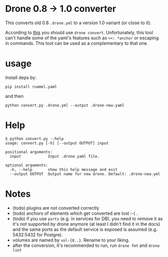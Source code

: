 # Drone 0.8 -> 1.0 converter
This converts old 0.8 `.drone.yml` to a version 1.0 variant (or close to it).

According to [this](https://discourse.drone.io/t/conversion-of-drone-yml-from-0-8-to-1-0/4670?u=kotrfa)
you should use `drone convert`. Unfortunately, this tool can't handle some of the yaml's
features such as `<<: *anchor` or escaping in commands. This tool can be used as a complementary
to that one.

# usage
Install deps by:
```
pip install ruamel.yaml
```
and then
```
python convert.py .drone.yml --output .drone-new.yaml
```

# Help
```
$ python convert.py --help
usage: convert.py [-h] [--output OUTPUT] input

positional arguments:
  input            Input .drone.yaml file.

optional arguments:
  -h, --help       show this help message and exit
  --output OUTPUT  Output name for new drone. Default: .drone-new.yml
```

# Notes
* (todo) plugins are not converted correctly
* (todo) anchors of elements which get converted are lost :-( . 
* (todo) if you use `ports` (e.g. in services for DB), you need to remove it as it's
 not supported by drone anymore (at least I didn't find it in the docs) and the same ports
 as the default service is exposed is assumed (e.g. 5432:5432 for Postgre).
* volumes are named by `vol-{0..}`. Rename to your liking.
* after the conversion, it's recommended to run, run `drone fmt` and `drone lint`
